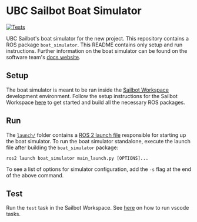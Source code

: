 # UBC Sailbot Boat Simulator

[![Tests](https://github.com/UBCSailbot/boat_simulator/actions/workflows/tests.yml/badge.svg)](https://github.com/UBCSailbot/boat_simulator/actions/workflows/tests.yml)

UBC Sailbot's boat simulator for the new project. This repository contains a ROS package `boat_simulator`. This README
contains only setup and run instructions. Further information on the boat simulator can be found on the software
team's [docs website](https://ubcsailbot.github.io/sailbot_workspace/main/current/boat_simulator/overview/).

## Setup

The boat simulator is meant to be ran inside the [Sailbot Workspace](https://github.com/UBCSailbot/sailbot_workspace)
development environment. Follow the setup instructions for the Sailbot Workspace
[here](https://ubcsailbot.github.io/sailbot_workspace/main/current/sailbot_workspace/setup/)
to get started and build all the necessary ROS packages.

## Run

The [`launch/`](./launch/) folder contains a [ROS 2 launch file](https://docs.ros.org/en/humble/Tutorials/Intermediate/Launch/Launch-Main.html)
responsible for starting up the boat simulator. To run the boat simulator standalone, execute the launch file after building
the `boat_simulator` package:

``` shell
ros2 launch boat_simulator main_launch.py [OPTIONS]...
```

To see a list of options for simulator configuration, add the `-s` flag at the end of the above command.

## Test

Run the `test` task in the Sailbot Workspace. See [here](https://code.visualstudio.com/docs/getstarted/userinterface#_command-palette)
on how to run vscode tasks.
